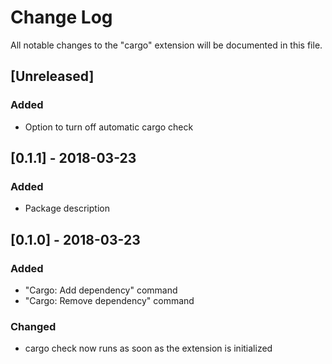 # Change Log
All notable changes to the "cargo" extension will be documented in this file.

<!--
Check [Keep a Changelog](http://keepachangelog.com/) for recommendations on how to structure this file.
-->

## [Unreleased]

### Added
- Option to turn off automatic cargo check

## [0.1.1] - 2018-03-23

### Added
- Package description

## [0.1.0] - 2018-03-23

### Added
- "Cargo: Add dependency" command
- "Cargo: Remove dependency" command

### Changed
- cargo check now runs as soon as the extension is initialized
